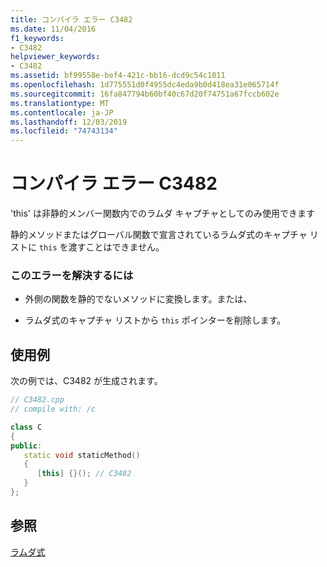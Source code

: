 ```yaml
---
title: コンパイラ エラー C3482
ms.date: 11/04/2016
f1_keywords:
- C3482
helpviewer_keywords:
- C3482
ms.assetid: bf99558e-bef4-421c-bb16-dcd9c54c1011
ms.openlocfilehash: 1d775551d0f4955dc4eda9b0d418ea31e065714f
ms.sourcegitcommit: 16fa847794b60bf40c67d20f74751a67fccb602e
ms.translationtype: MT
ms.contentlocale: ja-JP
ms.lasthandoff: 12/03/2019
ms.locfileid: "74743134"
---
```

# <a name="compiler-error-c3482"></a>コンパイラ エラー C3482

'this' は非静的メンバー関数内でのラムダ キャプチャとしてのみ使用できます

静的メソッドまたはグローバル関数で宣言されているラムダ式のキャプチャ リストに `this` を渡すことはできません。

### <a name="to-correct-this-error"></a>このエラーを解決するには

- 外側の関数を静的でないメソッドに変換します。または、

- ラムダ式のキャプチャ リストから `this` ポインターを削除します。

## <a name="example"></a>使用例

次の例では、C3482 が生成されます。

```cpp
// C3482.cpp
// compile with: /c

class C
{
public:
   static void staticMethod()
   {
      [this] {}(); // C3482
   }
};
```

## <a name="see-also"></a>参照

[ラムダ式](../../cpp/lambda-expressions-in-cpp.md)

